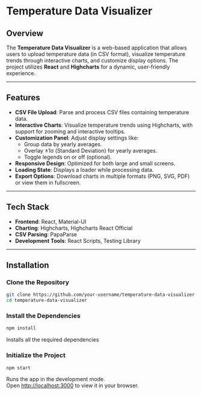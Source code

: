 # Temperature Data Visualizer

## Overview

The **Temperature Data Visualizer** is a web-based application that allows users to upload temperature data (in CSV format), visualize temperature trends through interactive charts, and customize display options. The project utilizes **React** and **Highcharts** for a dynamic, user-friendly experience.

---

## Features

- **CSV File Upload**: Parse and process CSV files containing temperature data.
- **Interactive Charts**: Visualize temperature trends using Highcharts, with support for zooming and interactive tooltips.
- **Customization Panel**: Adjust display settings like:
  - Group data by yearly averages.
  - Overlay ±1σ (Standard Deviation) for yearly averages.
  - Toggle legends on or off (optional).
- **Responsive Design**: Optimized for both large and small screens.
- **Loading State**: Displays a loader while processing data.
- **Export Options**: Download charts in multiple formats (PNG, SVG, PDF) or view them in fullscreen.

---

## Tech Stack

- **Frontend**: React, Material-UI
- **Charting**: Highcharts, Highcharts React Official
- **CSV Parsing**: PapaParse
- **Development Tools**: React Scripts, Testing Library

---

## Installation

### Clone the Repository

```bash
git clone https://github.com/your-username/temperature-data-visualizer.git
cd temperature-data-visualizer
```

### Install the Dependencies

```bash
npm install
```
Installs all the required dependencies

### Initialize the Project

```bash
npm start
```
Runs the app in the development mode.\
Open [http://localhost:3000](http://localhost:3000) to view it in your browser.
